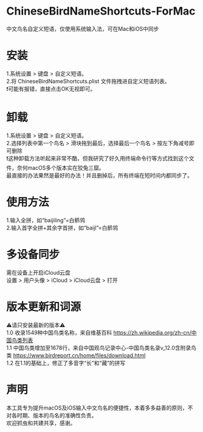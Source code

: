 # ChineseBirdNameShortcuts-ForMac
中文鸟名自定义短语，仅使用系统输入法，可在Mac和iOS中同步

# 安装
1.系统设置 > 键盘 > 自定义短语。<br>
2.将 ChineseBirdNameShortcuts.plist 文件拖拽进自定义短语列表。<br>
❗️可能有报错，直接点击OK无视即可。<br>

# 卸载
1.系统设置 > 键盘 > 自定义短语。<br>
2.选择列表中第一个鸟名 > 滑块拖到最后，选择最后一个鸟名 > 按左下角减号即可删除<br>
❗️这种卸载方法听起来非常不酷，但我研究了好久用终端命令行等方式找到这个文件，奈何macOS多个版本实在狡兔三窟。<br>
最直接的办法果然是最好的办法！并且删掉后，所有终端在短时间内都同步了。

# 使用方法
1.输入全拼，如“baijiling”=白鹡鸰<br>
2.输入首字全拼+其余字首拼，如“baijl”=白鹡鸰<br>

# 多设备同步
需在设备上开启iCloud云盘<br>
设置 > 用户头像 > iCloud > iCloud云盘 > 打开<br>

# 版本更新和词源
⚠️请只安装最新的版本⚠️<br>
1.0  收录1549种中国鸟类名称，来自维基百科 https://zh.wikipedia.org/zh-cn/中国鸟类列表 <br>
1.1  中国鸟类增加至1678行，来自中国观鸟记录中心-中国鸟类名录v_12.0含附录鸟类 https://www.birdreport.cn/home/files/download.html <br>
1.2  在1.1的基础上，修正了多音字“长”和“藏”的拼写<br>

# 声明
本工具专为提升macOS及iOS输入中文鸟名的便捷性，本着多多益善的原则，不对各时期、版本的鸟名的准确性负责。<br>
欢迎抓虫和共建共享，感谢。<br>
